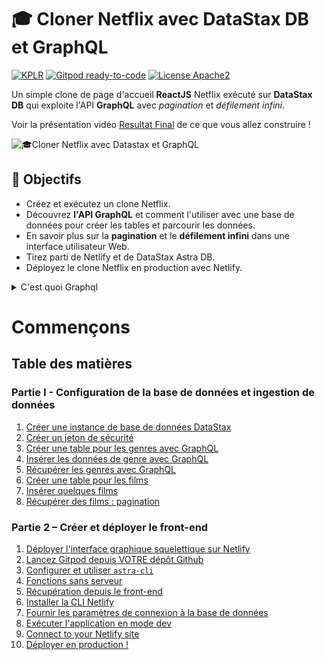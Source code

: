 <!--- STARTEXCLUDE --->
# 🎓 Cloner Netflix avec DataStax DB et GraphQL
[![KPLR](https://user-images.githubusercontent.com/123748165/226143592-ec837bc1-7879-41d9-816b-94ede52a7b82.png)](https://www.kplr.fr/qui-sommes-nous)
[![Gitpod ready-to-code](https://img.shields.io/badge/Gitpod-ready--to--code-blue?logo=gitpod)](https://gitpod.io/from-referrer/)
[![License Apache2](https://img.shields.io/hexpm/l/plug.svg)](http://www.apache.org/licenses/LICENSE-2.0)



Un simple clone de page d'accueil **ReactJS** Netflix exécuté sur **DataStax DB** qui exploite l'API **GraphQL** avec *pagination* et *défilement infini*.
<!--- ENDEXCLUDE --->

Voir la présentation vidéo [Resultat Final](https://glittery-twilight-7ada8e.netlify.app/) de ce que vous allez construire !

![🎓Cloner Netflix avec Datastax et GraphQL](https://user-images.githubusercontent.com/123748165/226187624-3012341b-d74a-41a5-8a5b-181121091157.png)

## 🎯  Objectifs
* Créez et exécutez un clone Netflix.
* Découvrez **l'API GraphQL** et comment l'utiliser avec une base de données pour créer les tables et parcourir les données.
* En savoir plus sur la **pagination** et le **défilement infini** dans une interface utilisateur Web.
* Tirez parti de Netlify et de DataStax Astra DB.
* Déployez le clone Netflix en production avec Netlify.

<details><summary>C'est quoi Graphql</summary>
GraphQL est un langage de requête de données open source développé par Facebook en 2012 pour simplifier la communication entre les applications frontales et les serveurs de données. Contrairement aux API REST traditionnelles, GraphQL permet aux clients de spécifier précisément les données dont ils ont besoin, ce qui évite le surchargement de l'API avec des requêtes multiples et redondantes.

Avec GraphQL, les clients peuvent interroger une API pour récupérer uniquement les données nécessaires à leur application, ce qui peut réduire considérablement la quantité de données transférées et améliorer les performances. GraphQL fournit également une documentation complète pour l'API, ce qui facilite la compréhension et l'utilisation de l'API par les développeurs.

En somme, GraphQL est un langage de requête flexible et efficace pour les API qui permet aux clients de spécifier exactement les données dont ils ont besoin, en évitant le gaspillage de ressources et en améliorant les performances.

</details>

# Commençons

## Table des matières

### Partie I - Configuration de la base de données et ingestion de données
1. [Créer une instance de base de données DataStax](#1-login-or-register-to-astradb-and-create-database)
2. [Créer un jeton de sécurité](#2-create-a-security-token)
3. [Créer une table pour les genres avec GraphQL](#3-create-table-for-genres-with-graphql)
4. [Insérer les données de genre avec GraphQL](#4-insert-genre-data-with-graphql)
5. [Récupérer les genres avec GraphQL](#5-retrieve-genres-with-graphql)
6. [Créer une table pour les films](#6-create-a-table-for-movies)
7. [Insérer quelques films](#7-insérer-quelques-films)
8. [Récupérer des films : pagination](#8-récupérer-films-pagination)

### Partie 2 – Créer et déployer le front-end

1. [Déployer l'interface graphique squelettique sur Netlify](#1-deploy-skeletal-gui-to-netlify)
2. [Lancez Gitpod depuis VOTRE dépôt Github](#2-launch-gitpod-from-your-github-repo)
3. [Configurer et utiliser `astra-cli`](#3-set-up-and-use-astra-cli)
4. [Fonctions sans serveur](#4-fonctions-sans-serveur)
5. [Récupération depuis le front-end](#5-fetching-from-the-front-end)
6. [Installer la CLI Netlify](#6-install-the-netlify-cli)
7. [Fournir les paramètres de connexion à la base de données](#7-provide-db-connection-parameters)
8. [Exécuter l'application en mode dev](#8-run-the-app-in-dev-mode)
9. [Connect to your Netlify site](#9-connect-to-your-netlify-site)
10. [Déployer en production !](#10-deploy-in-production)

